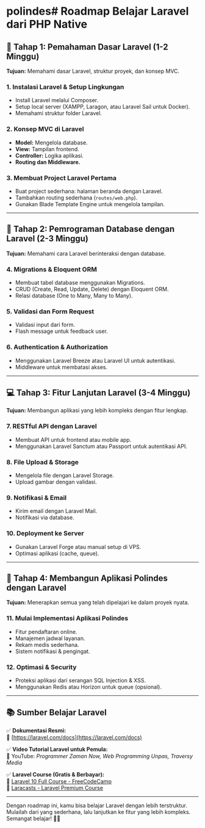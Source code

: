 # polindes# Roadmap Belajar Laravel dari PHP Native

## 📌 Tahap 1: Pemahaman Dasar Laravel (1-2 Minggu)
**Tujuan:** Memahami dasar Laravel, struktur proyek, dan konsep MVC.

### 1. Instalasi Laravel & Setup Lingkungan
- Install Laravel melalui Composer.
- Setup local server (XAMPP, Laragon, atau Laravel Sail untuk Docker).
- Memahami struktur folder Laravel.

### 2. Konsep MVC di Laravel
- **Model:** Mengelola database.
- **View:** Tampilan frontend.
- **Controller:** Logika aplikasi.
- **Routing dan Middleware.**

### 3. Membuat Project Laravel Pertama
- Buat project sederhana: halaman beranda dengan Laravel.
- Tambahkan routing sederhana (`routes/web.php`).
- Gunakan Blade Template Engine untuk mengelola tampilan.

---

## 🚀 Tahap 2: Pemrograman Database dengan Laravel (2-3 Minggu)
**Tujuan:** Memahami cara Laravel berinteraksi dengan database.

### 4. Migrations & Eloquent ORM
- Membuat tabel database menggunakan Migrations.
- CRUD (Create, Read, Update, Delete) dengan Eloquent ORM.
- Relasi database (One to Many, Many to Many).

### 5. Validasi dan Form Request
- Validasi input dari form.
- Flash message untuk feedback user.

### 6. Authentication & Authorization
- Menggunakan Laravel Breeze atau Laravel UI untuk autentikasi.
- Middleware untuk membatasi akses.

---

## 💻 Tahap 3: Fitur Lanjutan Laravel (3-4 Minggu)
**Tujuan:** Membangun aplikasi yang lebih kompleks dengan fitur lengkap.

### 7. RESTful API dengan Laravel
- Membuat API untuk frontend atau mobile app.
- Menggunakan Laravel Sanctum atau Passport untuk autentikasi API.

### 8. File Upload & Storage
- Mengelola file dengan Laravel Storage.
- Upload gambar dengan validasi.

### 9. Notifikasi & Email
- Kirim email dengan Laravel Mail.
- Notifikasi via database.

### 10. Deployment ke Server
- Gunakan Laravel Forge atau manual setup di VPS.
- Optimasi aplikasi (cache, queue).

---

## 🎯 Tahap 4: Membangun Aplikasi Polindes dengan Laravel
**Tujuan:** Menerapkan semua yang telah dipelajari ke dalam proyek nyata.

### 11. Mulai Implementasi Aplikasi Polindes
- Fitur pendaftaran online.
- Manajemen jadwal layanan.
- Rekam medis sederhana.
- Sistem notifikasi & pengingat.

### 12. Optimasi & Security
- Proteksi aplikasi dari serangan SQL Injection & XSS.
- Menggunakan Redis atau Horizon untuk queue (opsional).

---

## 📚 Sumber Belajar Laravel
✅ **Dokumentasi Resmi:**  
🔗 [https://laravel.com/docs](https://laravel.com/docs)  

✅ **Video Tutorial Laravel untuk Pemula:**  
🔗 YouTube: *Programmer Zaman Now, Web Programming Unpas, Traversy Media*  

✅ **Laravel Course (Gratis & Berbayar):**  
🔗 [Laravel 10 Full Course - FreeCodeCamp](https://youtu.be/MrHNSanmqQ4)  
🔗 [Laracasts - Laravel Premium Course](https://laracasts.com)  

---

Dengan roadmap ini, kamu bisa belajar Laravel dengan lebih terstruktur. Mulailah dari yang sederhana, lalu lanjutkan ke fitur yang lebih kompleks. Semangat belajar! 🚀😃
